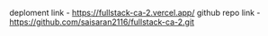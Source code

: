 deploment link - https://fullstack-ca-2.vercel.app/
github repo link - https://github.com/saisaran2116/fullstack-ca-2.git
